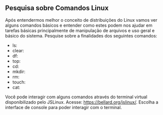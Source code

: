 ## Pesquisa sobre Comandos Linux

Após entendermos melhor o conceito de distribuições do Linux vamos ver alguns comandos básicos e entender como estes podem nos ajudar em tarefas básicas principalmente de manipulação de arquivos e uso geral e básico do sistema.
Pesquise sobre a finalidades dos seguintes comandos:
* ls:
* clear:
* df:
* top:
* cd:
* mkdir:
* rm:
* touch:
* cat:

Você pode interagir com alguns comandos através do terminal virtual disponibilizado pelo JSLinux. Acesse: https://bellard.org/jslinux/. Escolha a interface de console para poder interagir com o terminal.

